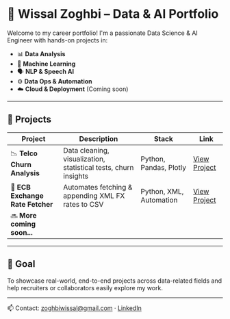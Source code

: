# 🧠 Wissal Zoghbi – Data & AI Portfolio

Welcome to my career portfolio! I'm a passionate Data Science & AI Engineer with hands-on projects in:

- 📊 **Data Analysis**
- 🧠 **Machine Learning**
- 🗣️ **NLP & Speech AI**
- ⚙️ **Data Ops & Automation**
- ☁️ **Cloud & Deployment** (Coming soon)

---

## 📁 Projects

| Project                          | Description                                                     | Stack                   | Link                                           |
| -------------------------------- | --------------------------------------------------------------- | ----------------------- | ---------------------------------------------- |
| 📉 **Telco Churn Analysis**      | Data cleaning, visualization, statistical tests, churn insights | Python, Pandas, Plotly  | [View Project](./data-analysis-telco-churn/)   |
| 🔄 **ECB Exchange Rate Fetcher** | Automates fetching & appending XML FX rates to CSV              | Python, XML, Automation | [View Project](./data-ops-ecb-exchange-rates/) |
| 🔜 **More coming soon...**       |                                                                 |                         |

---

## 🎯 Goal

To showcase real-world, end-to-end projects across data-related fields and help recruiters or collaborators easily explore my work.

---

📫 Contact: [zoghbiwissal@gmail.com](mailto:zoghbiwissal@gmail.com) · [LinkedIn](https://linkedin.com/in/wissal-zoghbi)
